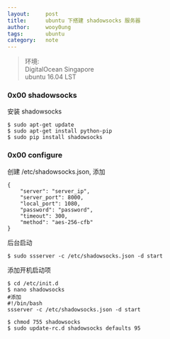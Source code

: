 ```yaml
---
layout:     post
title:      ubuntu 下搭建 shadowsocks 服务器
author:     wooy0ung
tags: 		ubuntu
category:  	note
---
```



>环境:  
>DigitalOcean Singapore  
>ubuntu 16.04 LST  
<!-- more -->


### 0x00 shadowsocks

安装 shadowsocks

```
$ sudo apt-get update
$ sudo apt-get install python-pip
$ sudo pip install shadowsocks
```


### 0x00 configure

创建 /etc/shadowsocks.json, 添加

```
{
    "server": "server_ip",
    "server_port": 8000,
    "local_port": 1080,
    "password": "password",
    "timeout": 300,
    "method": "aes-256-cfb"
}
```

后台启动

```
$ sudo ssserver -c /etc/shadowsocks.json -d start
```

添加开机启动项

```
$ cd /etc/init.d
$ nano shadowsocks
#添加
#!/bin/bash
ssserver -c /etc/shadowsocks.json -d start

$ chmod 755 shadowsocks
$ sudo update-rc.d shadowsocks defaults 95
```